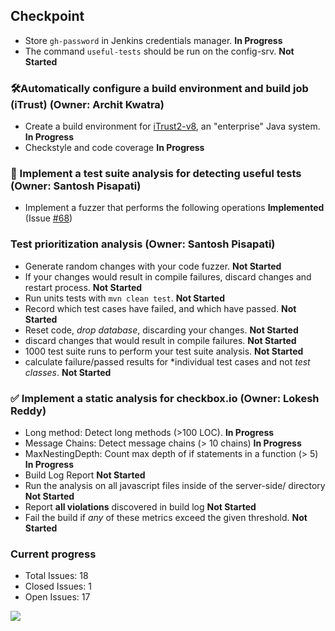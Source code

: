 ## <b>Checkpoint</b>

* Store `gh-password` in Jenkins credentials manager. <b>In Progress</b>
* The command `useful-tests` should be run on the config-srv. <b>Not Started</b>

### 🛠️Automatically configure a build environment and build job (iTrust) (Owner: Archit Kwatra)

* Create a build environment for [iTrust2-v8](https://github.ncsu.edu/engr-csc326-staff/iTrust2-v8), an "enterprise" Java system. <b>In Progress</b>
* Checkstyle and code coverage <b>In Progress</b>

  
### 🧪 Implement a test suite analysis for detecting useful tests (Owner: Santosh Pisapati)

* Implement a fuzzer that performs the following operations <b>Implemented</b> (Issue [#68](https://github.ncsu.edu/cscdevops-spring2021/DEVOPS-10/issues/68))

### Test prioritization analysis (Owner: Santosh Pisapati)
   * Generate random changes with your code fuzzer.  <b>Not Started</b>
   * If your changes would result in compile failures, discard changes and restart process.  <b>Not Started</b>
   * Run units tests with `mvn clean test`.  <b>Not Started</b>
   * Record which test cases have failed, and which have passed.  <b>Not Started</b>
   * Reset code, *drop database*, discarding your changes.  <b>Not Started</b>
   * discard changes that would result in compile failures.  <b>Not Started</b>
   * 1000 test suite runs to perform your test suite analysis.  <b>Not Started</b>
   * calculate failure/passed results for *individual test cases and not *test classes*.  <b>Not Started</b>

### ✅ Implement a static analysis for checkbox.io (Owner: Lokesh Reddy)
   * Long method: Detect long methods (>100 LOC). <b>In Progress</b>
   * Message Chains: Detect message chains (> 10 chains) <b>In Progress</b>
   * MaxNestingDepth: Count max depth of if statements in a function (> 5) <b>In Progress</b>
   * Build Log Report <b>Not Started</b>
   * Run the analysis on all javascript files inside of the server-side/ directory  <b>Not Started</b>
   * Report **all violations** discovered in build log  <b>Not Started</b>
   * Fail the build if *any* of these metrics exceed the given threshold.  <b>Not Started</b>

### Current progress
- Total Issues: 18
- Closed Issues: 1
- Open Issues: 17

![](https://github.ncsu.edu/cscdevops-spring2021/DEVOPS-10/blob/master/kanban2.PNG)<br>
